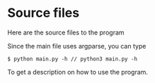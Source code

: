 # Source files

Here are the source files to the program

Since the main file uses argparse, you can type

```
$ python main.py -h // python3 main.py -h
```

To get a description on how to use the program.
